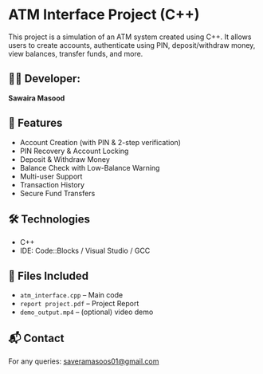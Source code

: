 # ATM Interface Project (C++)
This project is a simulation of an ATM system created using C++. It allows users to create accounts, authenticate using PIN, deposit/withdraw money, view balances, transfer funds, and more.

## 👩‍💻 Developer:
**Sawaira Masood**  

## 🚀 Features
- Account Creation (with PIN & 2-step verification)
- PIN Recovery & Account Locking
- Deposit & Withdraw Money
- Balance Check with Low-Balance Warning
- Multi-user Support
- Transaction History
- Secure Fund Transfers

## 🛠️ Technologies
- C++
- IDE: Code::Blocks / Visual Studio / GCC

## 📂 Files Included
- `atm_interface.cpp` – Main code
- `report project.pdf` – Project Report
- `demo_output.mp4` – (optional) video demo

## 📬 Contact
For any queries: saveramasoos01@gmail.com
